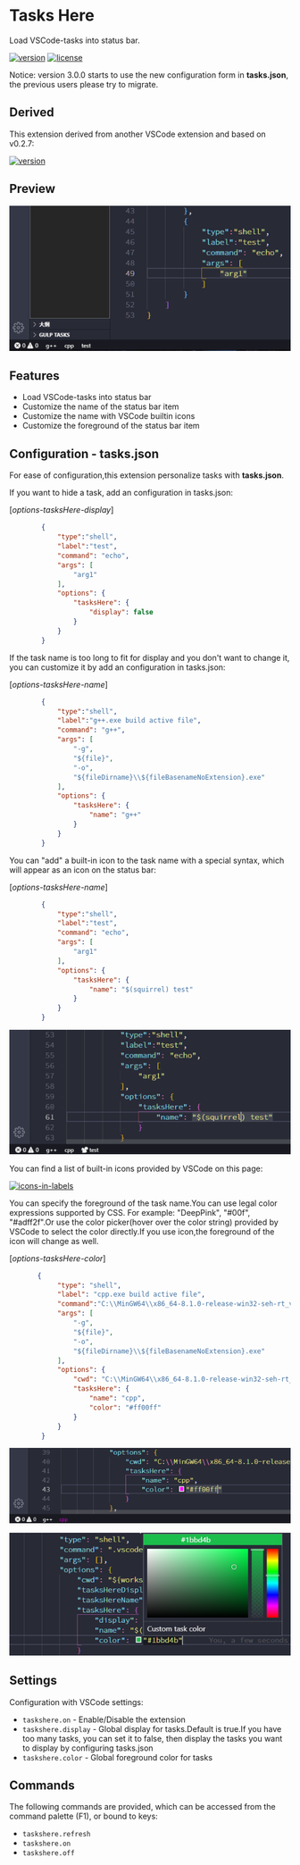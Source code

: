 # Tasks Here

Load VSCode-tasks into status bar.

[![version](https://img.shields.io/visual-studio-marketplace/v/alexzshl.tasks-here?style=flat-square&label=VS%20Marketplace&logo=visual-studio-code)](https://marketplace.visualstudio.com/items?itemName=alexzshl.tasks-here)
[![license](https://img.shields.io/github/license/alexzshl/vscode-taskshere?style=flat-square)](https://github.com/alexzshl/vscode-taskshere/blob/master/LICENSE)

Notice: version 3.0.0 starts to use the new configuration form in **tasks.json**, the previous users please try to migrate.

## Derived

This extension derived from another VSCode extension and based on v0.2.7:

[![version](https://img.shields.io/visual-studio-marketplace/v/actboy168.tasks?style=flat-square&label=VS%20Marketplace&logo=visual-studio-code)](https://marketplace.visualstudio.com/items?itemName=actboy168.tasks)

## Preview

![preview](resource/image/preview.png)

## Features

- Load VSCode-tasks into status bar
- Customize the name of the status bar item
- Customize the name with VSCode builtin icons
- Customize the foreground of the status bar item

## Configuration - tasks.json

For ease of configuration,this extension personalize tasks with **tasks.json**.

If you want to hide a task, add an configuration in tasks.json:

[*options-tasksHere-display*]

```json
        {
            "type":"shell",
            "label":"test",
            "command": "echo",
            "args": [
                "arg1"
            ],
            "options": {
                "tasksHere": {
                    "display": false
                }
            }
        }
```

If the task name is too long to fit for display and you don't want to change it, you can customize it by add an configuration in tasks.json:

[*options-tasksHere-name*]

```json
        {
            "type":"shell",
            "label":"g++.exe build active file",
            "command": "g++",
            "args": [
                "-g",
                "${file}",
                "-o",
                "${fileDirname}\\${fileBasenameNoExtension}.exe"
            ],
            "options": {
                "tasksHere": {
                    "name": "g++"
                }
            }
        }
```

You can "add" a built-in icon to the task name with a special syntax, which will appear as an icon on the status bar:

[*options-tasksHere-name*]

```json
        {
            "type":"shell",
            "label":"test",
            "command": "echo",
            "args": [
                "arg1"
            ],
            "options": {
                "tasksHere": {
                    "name": "$(squirrel) test"
                }
            }
        }
```

![icon-in-label](resource/image/new/label_icon.png)

You can find a list of built-in icons provided by VSCode on this page:

[![icons-in-labels](https://img.shields.io/badge/VS%20Code-icons--in--labels-blue?logo=visual-studio-code&style=flat-square)](https://code.visualstudio.com/api/references/icons-in-labels)

You can specify the foreground of the task name.You can use legal color expressions supported by CSS. For example: "DeepPink", "#00f", "#adff2f".Or use the color picker(hover over the color string) provided by VSCode to select the color directly.If you use icon,the foreground of the icon will change as well.

[*options-tasksHere-color*]

```json
       {
            "type": "shell",
            "label": "cpp.exe build active file",
            "command":"C:\\MinGW64\\x86_64-8.1.0-release-win32-seh-rt_v6-rev0\\mingw64\\bin\\cpp.exe",
            "args": [
                "-g",
                "${file}",
                "-o",
                "${fileDirname}\\${fileBasenameNoExtension}.exe"
            ],
            "options": {
                "cwd": "C:\\MinGW64\\x86_64-8.1.0-release-win32-seh-rt_v6-rev0\\mingw64\\bin",
                "tasksHere": {
                    "name": "cpp",
                    "color": "#ff00ff"
                }
            }
        }
```

![label_color](resource/image/new/label_color.png)

![label_color](resource/image/new/labe_color_selector.png)

## Settings

Configuration with VSCode settings:

- `taskshere.on` - Enable/Disable the extension
- `taskshere.display` - Global display for tasks.Default is true.If you have too many tasks, you can set it to false, then display the tasks you want to display by configuring tasks.json
- `taskshere.color` - Global foreground color for tasks

## Commands

The following commands are provided, which can be accessed from the command palette (F1), or bound to keys:

- `taskshere.refresh`
- `taskshere.on`
- `taskshere.off`
